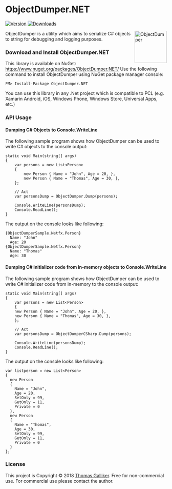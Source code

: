 # ObjectDumper.NET
[![Version](https://img.shields.io/nuget/v/ObjectDumper.NET.svg)](https://www.nuget.org/packages/ObjectDumper.NET)  [![Downloads](https://img.shields.io/nuget/dt/ObjectDumper.NET.svg)](https://www.nuget.org/packages/ObjectDumper.NET)

<img src="https://raw.githubusercontent.com/thomasgalliker/ObjectDumper/master/ObjectDumper.png" width="100" height="100" alt="ObjectDumper" align="right"></img>

ObjectDumper is a utility which aims to serialize C# objects to string for debugging and logging purposes.

### Download and Install ObjectDumper.NET
This library is available on NuGet: https://www.nuget.org/packages/ObjectDumper.NET/
Use the following command to install ObjectDumper using NuGet package manager console:

    PM> Install-Package ObjectDumper.NET

You can use this library in any .Net project which is compatible to PCL (e.g. Xamarin Android, iOS, Windows Phone, Windows Store, Universal Apps, etc.)

### API Usage
#### Dumping C# Objects to Console.WriteLine
The following sample program shows how ObjectDumper can be used to write C# objects to the console output:
```
static void Main(string[] args)
{
	var persons = new List<Person>
	{
		new Person { Name = "John", Age = 20, },
		new Person { Name = "Thomas", Age = 30, },
	};

	// Act
	var personsDump = ObjectDumper.Dump(persons);

	Console.WriteLine(personsDump);
	Console.ReadLine();
}
```
The output on the console looks like following:
```
{ObjectDumperSample.Netfx.Person}
  Name: "John"
  Age: 20
{ObjectDumperSample.Netfx.Person}
  Name: "Thomas"
  Age: 30
```

#### Dumping C# initializer code from in-memory objects to Console.WriteLine
The following sample program shows how ObjectDumper can be used to write C# initializer code from in-memory to the console output:
```
static void Main(string[] args)
{
    var persons = new List<Person>
    {
	new Person { Name = "John", Age = 20, },
	new Person { Name = "Thomas", Age = 30, },
    };

    // Act
    var personsDump = ObjectDumperCSharp.Dump(persons);

    Console.WriteLine(personsDump);
    Console.ReadLine();
}
```
The output on the console looks like following:
```
var listperson = new List<Person>
{
  new Person
  {
    Name = "John",
    Age = 20,
    SetOnly = 99,
    GetOnly = 11,
    Private = 0
  },
  new Person
  {
    Name = "Thomas",
    Age = 30,
    SetOnly = 99,
    GetOnly = 11,
    Private = 0
  }
};
```

### License
This project is Copyright &copy; 2018 [Thomas Galliker](https://ch.linkedin.com/in/thomasgalliker). Free for non-commercial use. For commercial use please contact the author.
